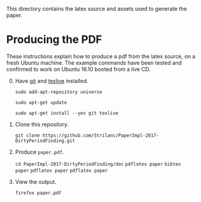 This directory contains the latex source and assets used to generate the paper.


# Producing the PDF

These instructions explain how to produce a pdf from the latex source, on a fresh Ubuntu machine. The example commands have been tested and confirmed to work on Ubuntu 16.10 booted from a live CD.


0. Have [git](https://git-scm.com/) and [texlive](https://www.tug.org/texlive/) installed.

    `sudo add-apt-repository universe`

    `sudo apt-get update`

    `sudo apt-get install --yes git texlive`

0. Clone this repository.

    `git clone https://github.com/Strilanc/PaperImpl-2017-DirtyPeriodFinding.git`

0. Produce `paper.pdf`.

    `cd PaperImpl-2017-DirtyPeriodFinding/doc`
    `pdflatex paper`
    `bibtex paper`
    `pdflatex paper`
    `pdflatex paper`

0. View the output.

    `firefox paper.pdf`
